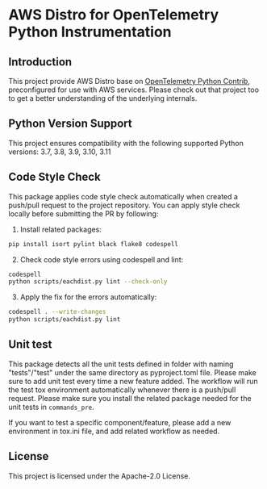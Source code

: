 # AWS Distro for OpenTelemetry Python Instrumentation

## Introduction

This project provide AWS Distro base on [OpenTelemetry Python Contrib](https://github.com/open-telemetry/opentelemetry-python-contrib),
preconfigured for use with AWS services. Please check out that project too to get a better
understanding of the underlying internals.

## Python Version Support
This project ensures compatibility with the following supported Python versions: 3.7, 3.8, 3.9, 3.10, 3.11

## Code Style Check

This package applies code style check automatically when created a push/pull request to the project repository. You can apply style check locally before submitting the PR by following:
1. Install related packages:
```sh
pip install isort pylint black flake8 codespell
```
2. Check code style errors using codespell and lint:
```sh
codespell
python scripts/eachdist.py lint --check-only
```
3. Apply the fix for the errors automatically:
```sh
codespell . --write-changes
python scripts/eachdist.py lint
```

## Unit test
This package detects all the unit tests defined in folder with naming "tests"/"test" under the same directory as pyproject.toml file. Please make sure to add unit test every time a new feature added. 
The workflow will run the test tox environment automatically whenever there is a push/pull request. Please make sure you install the related package needed for the unit tests in `commands_pre`.

If you want to test a specific component/feature, please add a new environment in tox.ini file, and add related workflow as needed.

## License

This project is licensed under the Apache-2.0 License.

